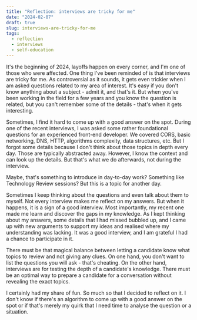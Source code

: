 ```yaml
---
title: "Reflection: interviews are tricky for me"
date: "2024-02-07"
draft: true
slug: interviews-are-tricky-for-me
tags:
  - reflection
  - interviews
  - self-education
---
```

It's the beginning of 2024, layoffs happen on every corner, and I'm one of those who were affected. One thing I've been reminded of is that interviews are tricky for me. As controversial as it sounds, it gets even trickier when I am asked questions related to my area of interest. It's easy if you don't know anything about a subject - admit it, and that's it. But when you've been working in the field for a few years and you know the question is related, but you can't remember some of the details - that's when it gets interesting.

Sometimes, I find it hard to come up with a good answer on the spot. During one of the recent interviews, I was asked some rather foundational questions for an experienced front-end developer. We covered CORS, basic networking, DNS, HTTP, algorithms complexity, data structures, etc. But I forgot some details because I don't think about those topics in depth every day. Those are typically abstracted away. However, I know the context and can look up the details. But that's what we do afterwards, not during the interview.

Maybe, that's something to introduce in day-to-day work? Something like Technology Review sessions? But this is a topic for another day.

Sometimes I keep thinking about the questions and even talk about them to myself. Not every interview makes me reflect on my answers. But when it happens, it is a sign of a good interview. Most importantly, my recent one made me learn and discover the gaps in my knowledge. As I kept thinking about my answers, some details that I had missed bubbled up, and I came up with new arguments to support my ideas and realised where my understanding was lacking. It was a good interview, and I am grateful I had a chance to participate in it.

There must be that magical balance between letting a candidate know what topics to review and not giving any clues. On one hand, you don't want to list the questions you will ask - that's cheating. On the other hand, interviews are for testing the depth of a candidate's knowledge. There must be an optimal way to prepare a candidate for a conversation without revealing the exact topics.

I certainly had my share of fun. So much so that I decided to reflect on it. I don't know if there's an algorithm to come up with a good answer on the spot or if that's merely my quirk that I need time to analyse the question or a situation.
